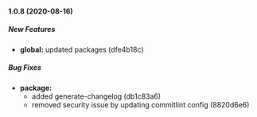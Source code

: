 #### 1.0.8 (2020-08-16)

##### New Features

* **global:**  updated packages (dfe4b18c)

##### Bug Fixes

* **package:**
  *  added generate-changelog (db1c83a6)
  *  removed security issue by updating commitlint config (8820d6e6)

